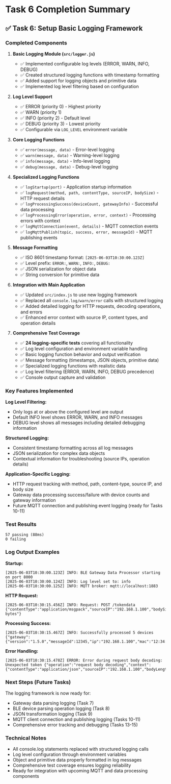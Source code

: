 # Task 6 Completion Summary

## ✅ Task 6: Setup Basic Logging Framework

### Completed Components

1. **Basic Logging Module (`src/logger.js`)**
   - ✅ Implemented configurable log levels (ERROR, WARN, INFO, DEBUG)
   - ✅ Created structured logging functions with timestamp formatting
   - ✅ Added support for logging objects and primitive data
   - ✅ Implemented log level filtering based on configuration

2. **Log Level Support**
   - ✅ ERROR (priority 0) - Highest priority
   - ✅ WARN (priority 1) 
   - ✅ INFO (priority 2) - Default level
   - ✅ DEBUG (priority 3) - Lowest priority
   - ✅ Configurable via `LOG_LEVEL` environment variable

3. **Core Logging Functions**
   - ✅ `error(message, data)` - Error-level logging
   - ✅ `warn(message, data)` - Warning-level logging  
   - ✅ `info(message, data)` - Info-level logging
   - ✅ `debug(message, data)` - Debug-level logging

4. **Specialized Logging Functions**
   - ✅ `logStartup(port)` - Application startup information
   - ✅ `logRequest(method, path, contentType, sourceIP, bodySize)` - HTTP request details
   - ✅ `logProcessingSuccess(deviceCount, gatewayInfo)` - Successful data processing
   - ✅ `logProcessingError(operation, error, context)` - Processing errors with context
   - ✅ `logMqttConnection(event, details)` - MQTT connection events
   - ✅ `logMqttPublish(topic, success, error, messageId)` - MQTT publishing events

5. **Message Formatting**
   - ✅ ISO 8601 timestamp format: `[2025-06-03T10:30:00.123Z]`
   - ✅ Level prefix: `ERROR:`, `WARN:`, `INFO:`, `DEBUG:`
   - ✅ JSON serialization for object data
   - ✅ String conversion for primitive data

6. **Integration with Main Application**
   - ✅ Updated `src/index.js` to use new logging framework
   - ✅ Replaced all `console.log/warn/error` calls with structured logging
   - ✅ Added detailed logging for HTTP requests, decoding operations, and errors
   - ✅ Enhanced error context with source IP, content types, and operation details

7. **Comprehensive Test Coverage**
   - ✅ **24 logging-specific tests** covering all functionality
   - ✅ Log level configuration and environment variable handling
   - ✅ Basic logging function behavior and output verification
   - ✅ Message formatting (timestamps, JSON objects, primitive data)
   - ✅ Specialized logging functions with realistic data
   - ✅ Log level filtering (ERROR, WARN, INFO, DEBUG precedence)
   - ✅ Console output capture and validation

### Key Features Implemented

**Log Level Filtering:**
- Only logs at or above the configured level are output
- Default INFO level shows ERROR, WARN, and INFO messages
- DEBUG level shows all messages including detailed debugging information

**Structured Logging:**
- Consistent timestamp formatting across all log messages
- JSON serialization for complex data objects
- Contextual information for troubleshooting (source IPs, operation details)

**Application-Specific Logging:**
- HTTP request tracking with method, path, content-type, source IP, and body size
- Gateway data processing success/failure with device counts and gateway information
- Future MQTT connection and publishing event logging (ready for Tasks 10-11)

### Test Results
```
57 passing (88ms)
0 failing
```

### Log Output Examples

**Startup:**
```
[2025-06-03T10:30:00.123Z] INFO: BLE Gateway Data Processor starting on port 8000
[2025-06-03T10:30:00.124Z] INFO: Log level set to: info
[2025-06-03T10:30:00.125Z] INFO: MQTT broker: mqtt://localhost:1883
```

**HTTP Request:**
```
[2025-06-03T10:30:15.456Z] INFO: Request: POST /tokendata {"contentType":"application/msgpack","sourceIP":"192.168.1.100","bodySize":"1024 bytes"}
```

**Processing Success:**
```
[2025-06-03T10:30:15.467Z] INFO: Successfully processed 5 devices {"gateway":{"version":"1.5.0","messageId":12345,"ip":"192.168.1.100","mac":"12:34:56:78:9A:BC"}}
```

**Error Handling:**
```
[2025-06-03T10:30:15.478Z] ERROR: Error during request body decoding: Unexpected token {"operation":"request body decoding","context":{"contentType":"application/json","sourceIP":"192.168.1.100","bodyLength":256}}
```

### Next Steps (Future Tasks)
The logging framework is now ready for:
- Gateway data parsing logging (Task 7)
- BLE device parsing operation logging (Task 8) 
- JSON transformation logging (Task 9)
- MQTT client connection and publishing logging (Tasks 10-11)
- Comprehensive error tracking and debugging (Tasks 13-15)

### Technical Notes
- All console.log statements replaced with structured logging calls
- Log level configuration through environment variables
- Object and primitive data properly formatted in log messages
- Comprehensive test coverage ensures logging reliability
- Ready for integration with upcoming MQTT and data processing components
